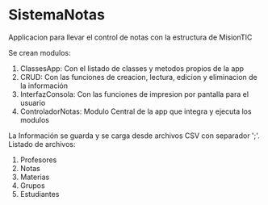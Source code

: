 # SistemaNotas
Applicacion para llevar el control de notas con la estructura de MisionTIC

Se crean modulos:
  1. ClassesApp: Con el listado de classes y metodos propios de la app
  2. CRUD: Con las funciones de creacion, lectura, edicion y eliminacion de la información
  3. InterfazConsola: Con las funciones de impresion por pantalla para el usuario
  4. ControladorNotas: Modulo Central de la app que integra y ejecuta los modulos

La Información se guarda y se carga desde archivos CSV con separador ';'. Listado de archivos:
  1. Profesores
  2. Notas
  3. Materias
  4. Grupos
  5. Estudiantes
